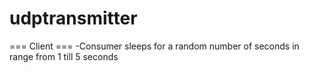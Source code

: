 udptransmitter
==============

=== Client ===
-Consumer sleeps for a random number of seconds in range from 1 till 5 seconds